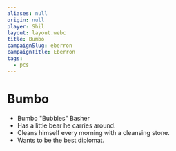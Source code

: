 ```yaml
---
aliases: null
origin: null
player: Shil
layout: layout.webc
title: Bumbo
campaignSlug: eberron
campaignTitle: Eberron
tags:
  - pcs
---
```

# Bumbo

- Bumbo "Bubbles" Basher 
- Has a little bear he carries around.
- Cleans himself every morning with a cleansing stone.
- Wants to be the best diplomat.
